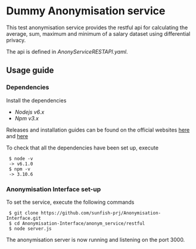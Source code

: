 # Dummy Anonymisation service

This test anonymisation service provides the restful api for calculating the
average, sum, maximum and minimum of a salary dataset using differential privacy.

The api is defined in *AnonyServiceRESTAPI.yaml*.

## Usage guide

### Dependencies

Install the dependencies
- *Nodejs v6.x*
- *Npm v3.x*

Releases and installation guides can be found on the official websites
[here](https://nodejs.org) and [here](https://www.npmjs.com/)

To check that all the dependencies have been set up, execute
```
 $ node -v 
 -> v6.1.0
 $ npm -v
 -> 3.10.6
```

### Anonymisation Interface set-up

To set the service, execute the following commands
```
 $ git clone https://github.com/sunfish-prj/Anonymisation-Interface.git
 $ cd Anonymisation-Interface/anonym_service/restful
 $ node server.js
```
The anonymisation server is now running and listening on the port 3000.

